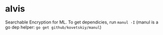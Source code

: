 # alvis
Searchable Encryption for ML.
To get dependicies, run `manul -I` (manul is a go dep helper: `go get github/kovetskiy/manul`)
